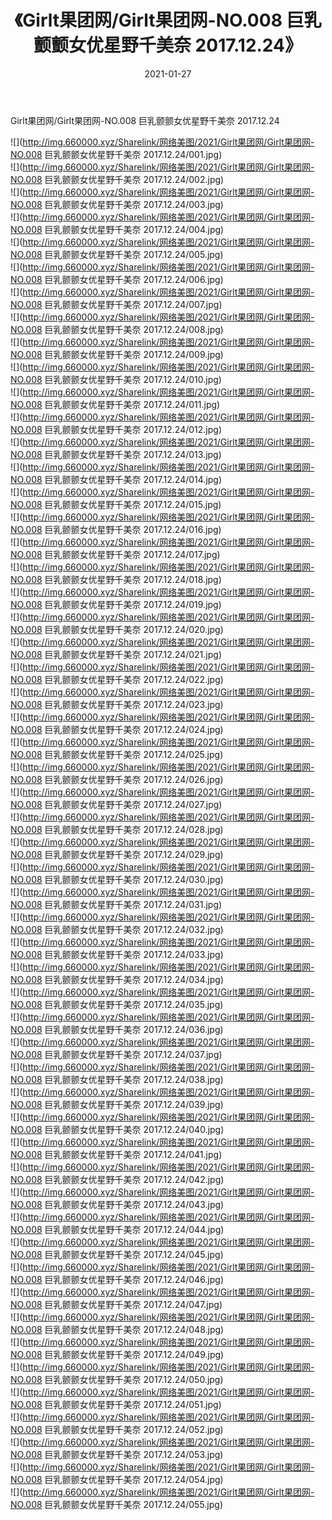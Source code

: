 ﻿---
layout: post
title:  《Girlt果团网/Girlt果团网-NO.008 巨乳颤颤女优星野千美奈 2017.12.24》
date:   2021-01-27
img: http://img.660000.xyz/Sharelink/网络美图/2021/Girlt果团网/Girlt果团网-NO.008 巨乳颤颤女优星野千美奈 2017.12.24/000.jpg
categories: [美女, 清纯, 唯美]
---

Girlt果团网/Girlt果团网-NO.008 巨乳颤颤女优星野千美奈 2017.12.24

 ![](http://img.660000.xyz/Sharelink/网络美图/2021/Girlt果团网/Girlt果团网-NO.008 巨乳颤颤女优星野千美奈 2017.12.24/001.jpg) <br>![](http://img.660000.xyz/Sharelink/网络美图/2021/Girlt果团网/Girlt果团网-NO.008 巨乳颤颤女优星野千美奈 2017.12.24/002.jpg) <br>![](http://img.660000.xyz/Sharelink/网络美图/2021/Girlt果团网/Girlt果团网-NO.008 巨乳颤颤女优星野千美奈 2017.12.24/003.jpg) <br>![](http://img.660000.xyz/Sharelink/网络美图/2021/Girlt果团网/Girlt果团网-NO.008 巨乳颤颤女优星野千美奈 2017.12.24/004.jpg) <br>![](http://img.660000.xyz/Sharelink/网络美图/2021/Girlt果团网/Girlt果团网-NO.008 巨乳颤颤女优星野千美奈 2017.12.24/005.jpg) <br>![](http://img.660000.xyz/Sharelink/网络美图/2021/Girlt果团网/Girlt果团网-NO.008 巨乳颤颤女优星野千美奈 2017.12.24/006.jpg) <br>![](http://img.660000.xyz/Sharelink/网络美图/2021/Girlt果团网/Girlt果团网-NO.008 巨乳颤颤女优星野千美奈 2017.12.24/007.jpg) <br>![](http://img.660000.xyz/Sharelink/网络美图/2021/Girlt果团网/Girlt果团网-NO.008 巨乳颤颤女优星野千美奈 2017.12.24/008.jpg) <br>![](http://img.660000.xyz/Sharelink/网络美图/2021/Girlt果团网/Girlt果团网-NO.008 巨乳颤颤女优星野千美奈 2017.12.24/009.jpg) <br>![](http://img.660000.xyz/Sharelink/网络美图/2021/Girlt果团网/Girlt果团网-NO.008 巨乳颤颤女优星野千美奈 2017.12.24/010.jpg) <br>![](http://img.660000.xyz/Sharelink/网络美图/2021/Girlt果团网/Girlt果团网-NO.008 巨乳颤颤女优星野千美奈 2017.12.24/011.jpg) <br>![](http://img.660000.xyz/Sharelink/网络美图/2021/Girlt果团网/Girlt果团网-NO.008 巨乳颤颤女优星野千美奈 2017.12.24/012.jpg) <br>![](http://img.660000.xyz/Sharelink/网络美图/2021/Girlt果团网/Girlt果团网-NO.008 巨乳颤颤女优星野千美奈 2017.12.24/013.jpg) <br>![](http://img.660000.xyz/Sharelink/网络美图/2021/Girlt果团网/Girlt果团网-NO.008 巨乳颤颤女优星野千美奈 2017.12.24/014.jpg) <br>![](http://img.660000.xyz/Sharelink/网络美图/2021/Girlt果团网/Girlt果团网-NO.008 巨乳颤颤女优星野千美奈 2017.12.24/015.jpg) <br>![](http://img.660000.xyz/Sharelink/网络美图/2021/Girlt果团网/Girlt果团网-NO.008 巨乳颤颤女优星野千美奈 2017.12.24/016.jpg) <br>![](http://img.660000.xyz/Sharelink/网络美图/2021/Girlt果团网/Girlt果团网-NO.008 巨乳颤颤女优星野千美奈 2017.12.24/017.jpg) <br>![](http://img.660000.xyz/Sharelink/网络美图/2021/Girlt果团网/Girlt果团网-NO.008 巨乳颤颤女优星野千美奈 2017.12.24/018.jpg) <br>![](http://img.660000.xyz/Sharelink/网络美图/2021/Girlt果团网/Girlt果团网-NO.008 巨乳颤颤女优星野千美奈 2017.12.24/019.jpg) <br>![](http://img.660000.xyz/Sharelink/网络美图/2021/Girlt果团网/Girlt果团网-NO.008 巨乳颤颤女优星野千美奈 2017.12.24/020.jpg) <br>![](http://img.660000.xyz/Sharelink/网络美图/2021/Girlt果团网/Girlt果团网-NO.008 巨乳颤颤女优星野千美奈 2017.12.24/021.jpg) <br>![](http://img.660000.xyz/Sharelink/网络美图/2021/Girlt果团网/Girlt果团网-NO.008 巨乳颤颤女优星野千美奈 2017.12.24/022.jpg) <br>![](http://img.660000.xyz/Sharelink/网络美图/2021/Girlt果团网/Girlt果团网-NO.008 巨乳颤颤女优星野千美奈 2017.12.24/023.jpg) <br>![](http://img.660000.xyz/Sharelink/网络美图/2021/Girlt果团网/Girlt果团网-NO.008 巨乳颤颤女优星野千美奈 2017.12.24/024.jpg) <br>![](http://img.660000.xyz/Sharelink/网络美图/2021/Girlt果团网/Girlt果团网-NO.008 巨乳颤颤女优星野千美奈 2017.12.24/025.jpg) <br>![](http://img.660000.xyz/Sharelink/网络美图/2021/Girlt果团网/Girlt果团网-NO.008 巨乳颤颤女优星野千美奈 2017.12.24/026.jpg) <br>![](http://img.660000.xyz/Sharelink/网络美图/2021/Girlt果团网/Girlt果团网-NO.008 巨乳颤颤女优星野千美奈 2017.12.24/027.jpg) <br>![](http://img.660000.xyz/Sharelink/网络美图/2021/Girlt果团网/Girlt果团网-NO.008 巨乳颤颤女优星野千美奈 2017.12.24/028.jpg) <br>![](http://img.660000.xyz/Sharelink/网络美图/2021/Girlt果团网/Girlt果团网-NO.008 巨乳颤颤女优星野千美奈 2017.12.24/029.jpg) <br>![](http://img.660000.xyz/Sharelink/网络美图/2021/Girlt果团网/Girlt果团网-NO.008 巨乳颤颤女优星野千美奈 2017.12.24/030.jpg) <br>![](http://img.660000.xyz/Sharelink/网络美图/2021/Girlt果团网/Girlt果团网-NO.008 巨乳颤颤女优星野千美奈 2017.12.24/031.jpg) <br>![](http://img.660000.xyz/Sharelink/网络美图/2021/Girlt果团网/Girlt果团网-NO.008 巨乳颤颤女优星野千美奈 2017.12.24/032.jpg) <br>![](http://img.660000.xyz/Sharelink/网络美图/2021/Girlt果团网/Girlt果团网-NO.008 巨乳颤颤女优星野千美奈 2017.12.24/033.jpg) <br>![](http://img.660000.xyz/Sharelink/网络美图/2021/Girlt果团网/Girlt果团网-NO.008 巨乳颤颤女优星野千美奈 2017.12.24/034.jpg) <br>![](http://img.660000.xyz/Sharelink/网络美图/2021/Girlt果团网/Girlt果团网-NO.008 巨乳颤颤女优星野千美奈 2017.12.24/035.jpg) <br>![](http://img.660000.xyz/Sharelink/网络美图/2021/Girlt果团网/Girlt果团网-NO.008 巨乳颤颤女优星野千美奈 2017.12.24/036.jpg) <br>![](http://img.660000.xyz/Sharelink/网络美图/2021/Girlt果团网/Girlt果团网-NO.008 巨乳颤颤女优星野千美奈 2017.12.24/037.jpg) <br>![](http://img.660000.xyz/Sharelink/网络美图/2021/Girlt果团网/Girlt果团网-NO.008 巨乳颤颤女优星野千美奈 2017.12.24/038.jpg) <br>![](http://img.660000.xyz/Sharelink/网络美图/2021/Girlt果团网/Girlt果团网-NO.008 巨乳颤颤女优星野千美奈 2017.12.24/039.jpg) <br>![](http://img.660000.xyz/Sharelink/网络美图/2021/Girlt果团网/Girlt果团网-NO.008 巨乳颤颤女优星野千美奈 2017.12.24/040.jpg) <br>![](http://img.660000.xyz/Sharelink/网络美图/2021/Girlt果团网/Girlt果团网-NO.008 巨乳颤颤女优星野千美奈 2017.12.24/041.jpg) <br>![](http://img.660000.xyz/Sharelink/网络美图/2021/Girlt果团网/Girlt果团网-NO.008 巨乳颤颤女优星野千美奈 2017.12.24/042.jpg) <br>![](http://img.660000.xyz/Sharelink/网络美图/2021/Girlt果团网/Girlt果团网-NO.008 巨乳颤颤女优星野千美奈 2017.12.24/043.jpg) <br>![](http://img.660000.xyz/Sharelink/网络美图/2021/Girlt果团网/Girlt果团网-NO.008 巨乳颤颤女优星野千美奈 2017.12.24/044.jpg) <br>![](http://img.660000.xyz/Sharelink/网络美图/2021/Girlt果团网/Girlt果团网-NO.008 巨乳颤颤女优星野千美奈 2017.12.24/045.jpg) <br>![](http://img.660000.xyz/Sharelink/网络美图/2021/Girlt果团网/Girlt果团网-NO.008 巨乳颤颤女优星野千美奈 2017.12.24/046.jpg) <br>![](http://img.660000.xyz/Sharelink/网络美图/2021/Girlt果团网/Girlt果团网-NO.008 巨乳颤颤女优星野千美奈 2017.12.24/047.jpg) <br>![](http://img.660000.xyz/Sharelink/网络美图/2021/Girlt果团网/Girlt果团网-NO.008 巨乳颤颤女优星野千美奈 2017.12.24/048.jpg) <br>![](http://img.660000.xyz/Sharelink/网络美图/2021/Girlt果团网/Girlt果团网-NO.008 巨乳颤颤女优星野千美奈 2017.12.24/049.jpg) <br>![](http://img.660000.xyz/Sharelink/网络美图/2021/Girlt果团网/Girlt果团网-NO.008 巨乳颤颤女优星野千美奈 2017.12.24/050.jpg) <br>![](http://img.660000.xyz/Sharelink/网络美图/2021/Girlt果团网/Girlt果团网-NO.008 巨乳颤颤女优星野千美奈 2017.12.24/051.jpg) <br>![](http://img.660000.xyz/Sharelink/网络美图/2021/Girlt果团网/Girlt果团网-NO.008 巨乳颤颤女优星野千美奈 2017.12.24/052.jpg) <br>![](http://img.660000.xyz/Sharelink/网络美图/2021/Girlt果团网/Girlt果团网-NO.008 巨乳颤颤女优星野千美奈 2017.12.24/053.jpg) <br>![](http://img.660000.xyz/Sharelink/网络美图/2021/Girlt果团网/Girlt果团网-NO.008 巨乳颤颤女优星野千美奈 2017.12.24/054.jpg) <br>![](http://img.660000.xyz/Sharelink/网络美图/2021/Girlt果团网/Girlt果团网-NO.008 巨乳颤颤女优星野千美奈 2017.12.24/055.jpg) <br>